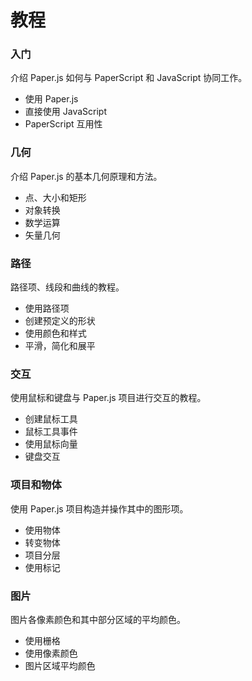 # 教程

### 入门

介绍 Paper.js 如何与 PaperScript 和 JavaScript 协同工作。

* 使用 Paper.js
* 直接使用 JavaScript
* PaperScript 互用性

### 几何

介绍 Paper.js 的基本几何原理和方法。

* 点、大小和矩形
* 对象转换
* 数学运算
* 矢量几何

### 路径

路径项、线段和曲线的教程。

* 使用路径项
* 创建预定义的形状
* 使用颜色和样式
* 平滑，简化和展平

### 交互

使用鼠标和键盘与 Paper.js 项目进行交互的教程。

* 创建鼠标工具
* 鼠标工具事件
* 使用鼠标向量
* 键盘交互

### 项目和物体

使用 Paper.js 项目构造并操作其中的图形项。

* 使用物体
* 转变物体
* 项目分层
* 使用标记

### 图片

图片各像素颜色和其中部分区域的平均颜色。

* 使用栅格
* 使用像素颜色
* 图片区域平均颜色



